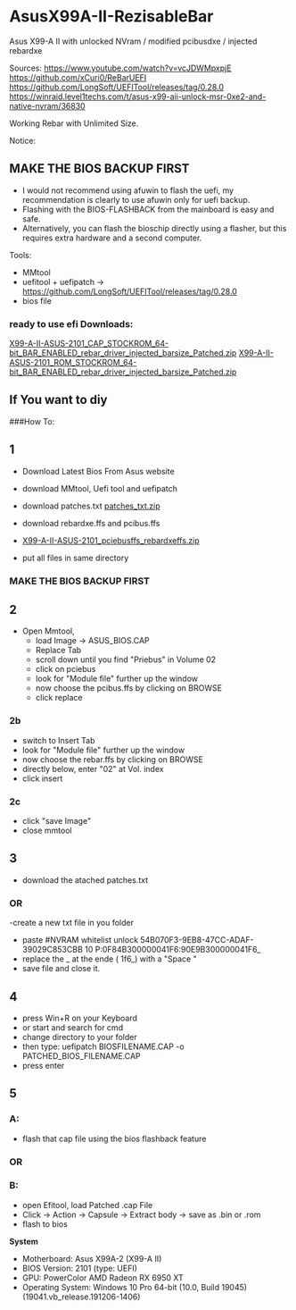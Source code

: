 # AsusX99A-II-RezisableBar
Asus X99-A II with unlocked NVram / modified pcibusdxe / injected rebardxe


Sources:
https://www.youtube.com/watch?v=vcJDWMpxpjE
https://github.com/xCuri0/ReBarUEFI
https://github.com/LongSoft/UEFITool/releases/tag/0.28.0
https://winraid.level1techs.com/t/asus-x99-aii-unlock-msr-0xe2-and-native-nvram/36830

Working Rebar with Unlimited Size.

Notice:

## MAKE THE BIOS BACKUP FIRST

- I would not recommend using afuwin to flash the uefi, my recommendation is clearly to use afuwin only for uefi backup.
- Flashing with the BIOS-FLASHBACK from the mainboard is easy and safe.
- Alternatively, you can flash the bioschip directly using a flasher, but this requires extra hardware and a second computer.

Tools: 
- MMtool
- uefitool + uefipatch -> https://github.com/LongSoft/UEFITool/releases/tag/0.28.0
- bios file

### ready to use efi Downloads:  
[X99-A-II-ASUS-2101_CAP_STOCKROM_64-bit_BAR_ENABLED_rebar_driver_injected_barsize_Patched.zip](https://github.com/Mak3rde/AsusX99A-II-RezisableBar/files/9990127/X99-A-II-ASUS-2101_CAP_STOCKROM_64-bit_BAR_ENABLED_rebar_driver_injected_barsize_Patched.zip)
[X99-A-II-ASUS-2101_ROM_STOCKROM_64-bit_BAR_ENABLED_rebar_driver_injected_barsize_Patched.zip](https://github.com/Mak3rde/AsusX99A-II-RezisableBar/files/9990130/X99-A-II-ASUS-2101_ROM_STOCKROM_64-bit_BAR_ENABLED_rebar_driver_injected_barsize_Patched.zip)


## If You want to diy 

###How To:

## 1 
- Download Latest Bios From Asus website 
- download MMtool, Uefi tool and uefipatch
- download patches.txt
[patches_txt.zip](https://github.com/Mak3rde/AsusX99A-II-RezisableBar/files/9990133/patches_txt.zip)

- download rebardxe.ffs and pcibus.ffs 
- [X99-A-II-ASUS-2101_pciebusffs_rebardxeffs.zip](https://github.com/Mak3rde/AsusX99A-II-RezisableBar/files/9990135/X99-A-II-ASUS-2101_pciebusffs_rebardxeffs.zip)
- put all files in same directory 

### MAKE THE BIOS BACKUP FIRST

## 2
- Open Mmtool, 
  - load Image -> ASUS_BIOS.CAP
  -  Replace Tab 
  -  scroll down until you find "Priebus" in Volume 02
  - click on pciebus
  -  look for "Module file" further up the window
  - now choose the pcibus.ffs by clicking on BROWSE
  -  click replace
 ### 2b
  -  switch to Insert Tab 
  -  look for "Module file" further up the window
  - now choose the rebar.ffs by clicking on BROWSE
  - directly below, enter "02" at Vol. index
  -  click insert
  
 ### 2c
 - click "save Image"
 -  close mmtool

 ## 3 
- download the atached patches.txt 

### OR

-create a new txt file  in you folder 
-  paste
#NVRAM whitelist unlock
54B070F3-9EB8-47CC-ADAF-39029C853CBB 10 P:0F84B300000041F6:90E9B300000041F6_
- replace the _ at the ende ( 1f6_) with a "Space "
- save file and close it.

## 4
- press Win+R on your Keyboard 
-  or start and search for cmd
- change directory to your folder  
- then type:  uefipatch BIOSFILENAME.CAP -o PATCHED_BIOS_FILENAME.CAP
- press enter

## 5
 ### A: 
- flash that cap file using the bios flashback feature 
### OR
### B: 
- open Efitool, load Patched .cap File 
- Click -> Action -> Capsule -> Extract body -> save as .bin or .rom
- flash to bios 



**System**
 - Motherboard: Asus X99A-2 (X99-A II)
 - BIOS Version: 2101 (type: UEFI)
 - GPU: PowerColor AMD Radeon RX 6950 XT
 - Operating System: Windows 10 Pro 64-bit (10.0, Build 19045) (19041.vb_release.191206-1406)
